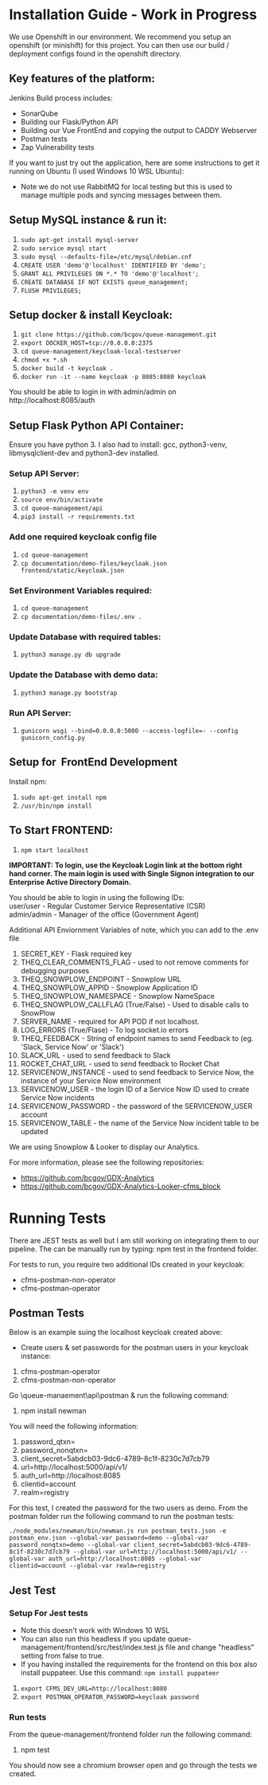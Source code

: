 # Installation Guide - Work in Progress

We use Openshift in our environment. We recommend you setup an openshift (or minishift) for this project. You can then use our build / deployment configs found in the openshift directory.

## Key features of the platform:

Jenkins Build process includes:

- SonarQube
- Building our Flask/Python API
- Building our Vue FrontEnd and copying the output to CADDY Webserver
- Postman tests
- Zap Vulnerability tests

If you want to just try out the application, here are some instructions to get it running on Ubuntu (I used Windows 10 WSL Ubuntu):

- Note we do not use RabbitMQ for local testing but this is used to manage multiple pods and syncing messages between them.

## Setup MySQL instance & run it:

1. `sudo apt-get install mysql-server`
1. `sudo service mysql start`
1. `sudo mysql --defaults-file=/etc/mysql/debian.cnf`
1. `CREATE USER 'demo'@'localhost' IDENTIFIED BY 'demo';`
1. `GRANT ALL PRIVILEGES ON *.* TO 'demo'@'localhost';`
1. `CREATE DATABASE IF NOT EXISTS queue_management;`
1. `FLUSH PRIVILEGES;`

## Setup docker & install Keycloak:

1. `git clone https://github.com/bcgov/queue-management.git`
1. `export DOCKER_HOST=tcp://0.0.0.0:2375`
1. `cd queue-management/keycloak-local-testserver`
1. `chmod +x *.sh`
1. `docker build -t keycloak .`
1. `docker run -it --name keycloak -p 8085:8080 keycloak`

You should be able to login in with admin/admin on http://localhost:8085/auth

## Setup Flask Python API Container:

Ensure you have python 3. I also had to install: gcc, python3-venv, libmysqlclient-dev and python3-dev installed.

### Setup API Server:

1. `python3 -m venv env`
1. `source env/bin/activate`
1. `cd queue-management/api`
1. `pip3 install -r requirements.txt`

### Add one required keycloak config file

1. `cd queue-management`
1. `cp documentation/demo-files/keycloak.json frontend/static/keycloak.json`

### Set Environment Variables required:

1. `cd queue-management`
1. `cp documentation/demo-files/.env .`

### Update Database with required tables:

1. `python3 manage.py db upgrade`

### Update the Database with demo data:

1. `python3 manage.py bootstrap`

### Run API Server:

1. `gunicorn wsgi --bind=0.0.0.0:5000 --access-logfile=- --config gunicorn_config.py`

## Setup for  FrontEnd Development

Install npm:

1. `sudo apt-get install npm`
1. `/usr/bin/npm install`

## To Start FRONTEND:

1. `npm start localhost`

**IMPORTANT: To login, use the Keycloak Login link at the bottom right hand corner. The main login is used with Single Signon integration to our Enterprise Active Directory Domain.**

You should be able to login in using the following IDs:  
user/user - Regular Customer Service Representative (CSR)  
admin/admin - Manager of the office (Government Agent)

Additional API Enviornment Variables of note, which you can add to the .env file

1. SECRET_KEY - Flask required key
1. THEQ_CLEAR_COMMENTS_FLAG - used to not remove comments for debugging purposes
1. THEQ_SNOWPLOW_ENDPOINT - Snowplow URL
1. THEQ_SNOWPLOW_APPID - Snowplow Application ID
1. THEQ_SNOWPLOW_NAMESPACE - Snowplow NameSpace
1. THEQ_SNOWPLOW_CALLFLAG (True/False) - Used to disable calls to SnowPlow
1. SERVER_NAME - required for API POD if not localhost.
1. LOG_ERRORS (True/Flase) - To log socket.io errors
1. THEQ_FEEDBACK - String of endpoint names to send Feedback to (eg. 'Slack, Service Now' or 'Slack')
1. SLACK_URL - used to send feedback to Slack
1. ROCKET_CHAT_URL - used to send feedback to Rocket Chat
1. SERVICENOW_INSTANCE - used to send feedback to Service Now, the instance of your Service Now environment
1. SERVICENOW_USER - the login ID of a Service Now ID used to create Service Now incidents
1. SERVICENOW_PASSWORD - the password of the SERVICENOW_USER account
1. SERVICENOW_TABLE - the name of the Service Now incident table to be updated 

We are using Snowplow & Looker to display our Analytics.

For more information, please see the following repositories:

- https://github.com/bcgov/GDX-Analytics
- https://github.com/bcgov/GDX-Analytics-Looker-cfms_block

# Running Tests

There are JEST tests as well but I am still working on integrating them to our pipeline. The can be manually run by typing: npm test in the frontend folder.

For tests to run, you require two additional IDs created in your keycloak:

- cfms-postman-non-operator
- cfms-postman-operator

## Postman Tests

Below is an example suing the localhost keycloak created above:

- Create users & set passwords for the postman users in your keycloak instance:

1. cfms-postman-operator
1. cfms-postman-non-operator

Go \queue-manaement\api\postman & run the following command:

1. npm install newman

You will need the following information:

1. password_qtxn=<cfms-postman-operator userid password>
1. password_nonqtxn=<cfms-postman-non-operator userid password>
1. client_secret=5abdcb03-9dc6-4789-8c1f-8230c7d7cb79
1. url=http://localhost:5000/api/v1/
1. auth_url=http://localhost:8085
1. clientid=account
1. realm=registry

For this test, I created the password for the two users as demo. From the postman folder run the following command to run the postman tests:

`./node_modules/newman/bin/newman.js run postman_tests.json -e postman_env.json --global-var password=demo --global-var password_nonqtxn=demo --global-var client_secret=5abdcb03-9dc6-4789-8c1f-8230c7d7cb79 --global-var url=http://localhost:5000/api/v1/ --global-var auth_url=http://localhost:8085 --global-var clientid=account --global-var realm=registry`

## Jest Test

### Setup For Jest tests

- Note this doesn't work with Windows 10 WSL
- You can also run this headless if you update queue-management/frontend/src/test/index.test.js file and change "headless" setting from false to true.
- If you having installed the requirements for the frontend on this box also install puppateer. Use this command: `npm install puppateer`

1. `export CFMS_DEV_URL=http://localhost:8080`
1. `export POSTMAN_OPERATOR_PASSWORD=keycloak password`

### Run tests

From the queue-management/frontend folder run the following command:

1. npm test

You should now see a chromium browser open and go through the tests we created.

